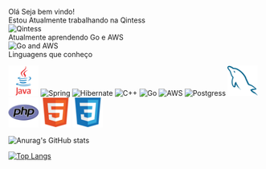 Olá Seja bem vindo!<br> 
Estou Atualmente trabalhando na Qintess<br> <img src="https://user-images.githubusercontent.com/44592638/116646661-02d5ab00-a94f-11eb-95f6-c2385d018c7b.png" alt="Qintess" width="60" height="60" style="max-width:100%;"></img><br>
Atualmente aprendendo Go e AWS<br><img src="https://user-images.githubusercontent.com/44592638/116646773-4b8d6400-a94f-11eb-94ce-e584292c26be.png" alt="Go and AWS" width="180" height="80" style="max-width:100%;"></img><br>
Linguagens que conheço<br>

<img src="https://raw.githubusercontent.com/devicons/devicon/master/icons/java/java-original-wordmark.svg" alt="JAVA" width="60" height="60" style="max-width:100%;"></img>
<img src="https://user-images.githubusercontent.com/44592638/116645932-4202fc80-a94d-11eb-87b6-ed5c590291eb.png" alt="Spring" width="60" height="60" style="max-width:100%;"></img>
<img src="https://media.bitdegree.org/storage/media/images/2018/12/hibernate-interview-questions-logo.png" alt="Hibernate" width="60" height="60" style="max-width:100%;"></img>
<img src="https://user-images.githubusercontent.com/44592638/116646292-10d6fc00-a94e-11eb-8d98-cd5831e2367a.png" alt="C++" width="60" height="60" style="max-width:100%;"></img>
<img src="https://user-images.githubusercontent.com/44592638/116646042-7d053000-a94d-11eb-9cbc-6f69aad03a05.png" alt="Go" width="80" height="60" style="max-width:100%;"></img>
<img src="https://user-images.githubusercontent.com/44592638/116645989-665ed900-a94d-11eb-9031-b23fa410d2ef.png" alt="AWS" width="60" height="60" style="max-width:100%;"></img>
<img src="https://user-images.githubusercontent.com/44592638/116646113-ae7dfb80-a94d-11eb-8a58-db0a0a30f3c1.png" alt="Postgress" width="60" height="60" style="max-width:100%;">
<img src="https://raw.githubusercontent.com/devicons/devicon/master/icons/mysql/mysql-original.svg" alt="SQL" width="60" height="60" style="max-width:100%;"></img></img>
<img src="https://raw.githubusercontent.com/devicons/devicon/master/icons/php/php-original.svg" alt="PHP" width="60" height="60" style="max-width:100%;"></img>
<img src="https://raw.githubusercontent.com/devicons/devicon/master/icons/html5/html5-original.svg" alt="HTML" width="60" height="60" style="max-width:100%;"></img>
<img src="https://raw.githubusercontent.com/devicons/devicon/master/icons/css3/css3-original.svg" alt="CSS" width="60" height="60" style="max-width:100%;"></img></img></img>


![Anurag's GitHub stats](https://github-readme-stats.vercel.app/api?username=JulioSilverioBR&show_icons=true&theme=radical)


[![Top Langs](https://github-readme-stats.vercel.app/api/top-langs/?username=JulioSilverioBR&layout=compact)](https://github.com/anuraghazra/github-readme-stats)
